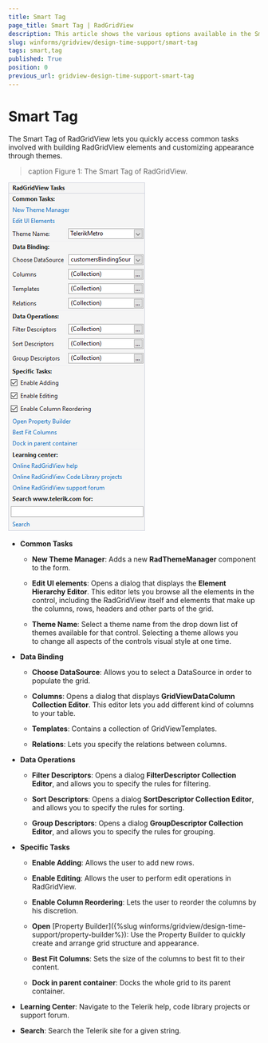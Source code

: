```yaml
---
title: Smart Tag
page_title: Smart Tag | RadGridView
description: This article shows the various options available in the Smart Tag of RadGridView.
slug: winforms/gridview/design-time-support/smart-tag
tags: smart,tag
published: True
position: 0
previous_url: gridview-design-time-support-smart-tag
---
```


# Smart Tag

The Smart Tag of RadGridView lets you quickly access common tasks involved with building RadGridView elements and customizing appearance through themes.

>caption Figure 1: The Smart Tag of RadGridView.

![gridview-design-time-support-smart-tag 001](images/gridview-design-time-support-smart-tag001.png)

* __Common Tasks__
    
    - __New Theme Manager__: Adds a new __RadThemeManager__ component to the form.

    - __Edit UI elements__: Opens a dialog that displays the __Element Hierarchy Editor__. This editor lets you browse all the elements in the control, including the RadGridView itself and elements that make up the columns, rows, headers and other parts of the grid. 

    - __Theme Name__: Select a theme name from the drop down list of themes available for that control. Selecting a theme allows you to change all aspects of the controls visual style at one time. 

* __Data Binding__

    - __Choose DataSource__: Allows you to select a DataSource in order to populate the grid.

    - __Columns__: Opens a dialog that displays __GridViewDataColumn Collection Editor__. This editor lets you add different kind of columns to your table.

    - __Templates__: Contains a collection of GridViewTemplates.

    - __Relations__: Lets you specify the relations between columns. 


* __Data Operations__

    - __Filter Descriptors__: Opens a dialog __FilterDescriptor Collection Editor__, and allows you to specify the rules for filtering.

    - __Sort Descriptors__: Opens a dialog __SortDescriptor Collection Editor__, and allows you to specify the rules for sorting.

    - __Group Descriptors__: Opens a dialog __GroupDescriptor Collection Editor__, and allows you to specify the rules for grouping.

* __Specific Tasks__

    - __Enable Adding__: Allows the user to add new rows.

    - __Enable Editing__: Allows the user to perform edit operations in RadGridView.

    - __Enable Column Reordering__: Lets the user to reorder the columns by his discretion.

    - __Open__ [Property Builder]({%slug winforms/gridview/design-time-support/property-builder%}): Use the Property Builder to quickly create and arrange grid structure and appearance.

    - __Best Fit Columns__: Sets the size of the columns to best fit to their content.

    - __Dock in parent container__: Docks the whole grid to its parent container.

* __Learning Center__: Navigate to the Telerik help, code library projects or support forum.

* __Search__: Search the Telerik site for a given string. 



